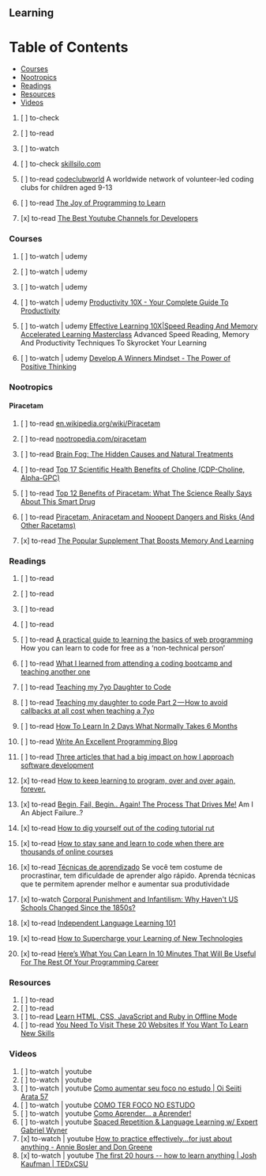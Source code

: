 ## Learning

# Table of Contents
<!-- MarkdownTOC depth=4 -->
  - [Courses](#courses)
  - [Nootropics](#nootropics)
  - [Readings](#readings)
  - [Resources](#resources)
  - [Videos](#videos)
<!-- /MarkdownTOC -->

  1. [ ] to-check []()
  1. [ ] to-read []()
  1. [ ] to-watch []()

  1. [ ] to-check [skillsilo.com](https://www.skillsilo.com/)

  1. [ ] to-read [codeclubworld](https://www.codeclubworld.org/) A worldwide network of volunteer-led coding clubs for children aged 9-13

  1. [ ] to-read [The Joy of Programming to Learn](https://dev.to/ericnormand/the-joy-of-programming-to-learn/)
  1. [x] to-read [The Best Youtube Channels for Developers](https://hackernoon.com/the-best-youtube-channels-for-developers-4a08677f1ac1)

### Courses

  1. [ ] to-watch | udemy []()
  1. [ ] to-watch | udemy []()
  1. [ ] to-watch | udemy []()

  1. [ ] to-watch | udemy [Productivity 10X - Your Complete Guide To Productivity](https://www.udemy.com/productivity-10x-productivity/learn/v4/overview)
  1. [ ] to-watch | udemy [Effective Learning 10X|Speed Reading And Memory Accelerated Learning Masterclass](https://www.udemy.com/learn-speed-reading-memory-techniques/learn/v4/overview) Advanced Speed Reading, Memory And Productivity Techniques To Skyrocket Your Learning
  1. [ ] to-watch | udemy [Develop A Winners Mindset - The Power of Positive Thinking](https://www.udemy.com/powerofpositivethinking/learn/v4/overview)

### Nootropics

#### Piracetam

  1. [ ] to-read [en.wikipedia.org/wiki/Piracetam](https://en.wikipedia.org/wiki/Piracetam)
  1. [ ] to-read [nootropedia.com/piracetam](https://www.nootropedia.com/piracetam/)
  1. [ ] to-read [Brain Fog: The Hidden Causes and Natural Treatments](https://selfhacked.com/blog/the-cause-of-brain-fog/)
  1. [ ] to-read [Top 17 Scientific Health Benefits of Choline (CDP-Choline, Alpha-GPC)](https://selfhacked.com/blog/top-18-scientific-health-benefits-choline-cdp-choline-alpha-gpc/)
  1. [ ] to-read [Top 12 Benefits of Piracetam: What The Science Really Says About This Smart Drug](https://selfhacked.com/blog/top-12-benefits-piracetam/)
  1. [ ] to-read [Piracetam, Aniracetam and Noopept Dangers and Risks (And Other Racetams)](https://selfhacked.com/blog/why-i-dont-supplement-with-piracetam/)

  1. [x] to-read [The Popular Supplement That Boosts Memory And Learning](http://www.spring.org.uk/2017/05/supplement-increases-blood-flow-in-memory-and-learning-areas.php)

### Readings

  1. [ ] to-read []()
  1. [ ] to-read []()
  1. [ ] to-read []()
  1. [ ] to-read []()
  1. [ ] to-read [A practical guide to learning the basics of web programming](https://medium.com/@sebastienphl/a-practical-guide-to-learning-the-basics-of-web-programming-79961f3f3baa) How you can learn to code for free as a ‘non-technical person’
  1. [ ] to-read [What I learned from attending a coding bootcamp and teaching another one](https://codeburst.io/what-i-learned-from-attending-a-coding-bootcamp-and-teaching-another-one-65addec715fd)

  1. [ ] to-read [Teaching my 7yo Daughter to Code](https://medium.com/@cminion/teaching-my-7yo-daughter-to-code-981856347c14)
  1. [ ] to-read [Teaching my daughter to code Part 2 — How to avoid callbacks at all cost when teaching a 7yo](https://medium.com/@cminion/teaching-my-daughter-to-code-part-2-how-to-avoid-callbacks-at-all-cost-when-teaching-a-7yo-29cc999e0383)

  1. [ ] to-read [How To Learn In 2 Days What Normally Takes 6 Months](https://journal.thriveglobal.com/how-to-learn-in-2-days-what-normally-takes-6-months-af9a1556f66e)
  1. [ ] to-read [Write An Excellent Programming Blog](https://emptysqua.re/blog/write-an-excellent-programming-blog/)
  1. [ ] to-read [Three articles that had a big impact on how I approach software development](https://dev.to/ben/three-articles-that-had-a-big-impact-on-how-i-approach-software-development)
  1. [x] to-read [How to keep learning to program, over and over again, forever.](https://dev.to/ben/how-to-keep-learning-to-program-over-and-over-again-forever)
  1. [x] to-read [Begin, Fail, Begin.. Again! The Process That Drives Me!](https://medium.com/career-change-coder/begin-fail-begin-again-the-process-that-drives-me-5ffb44361f39) Am I An Abject Failure..?
  1. [x] to-read [How to dig yourself out of the coding tutorial rut](https://medium.freecodecamp.org/how-to-dig-yourself-out-of-the-coding-tutorial-rut-7d3b2232f234)
  1. [x] to-read [How to stay sane and learn to code when there are thousands of online courses](https://medium.freecodecamp.org/how-to-stay-sane-and-learn-to-code-when-there-are-thousands-of-online-courses-e28183bce636)
  1. [x] to-read [Técnicas de aprendizado](https://willianjusten.com.br/tecnicas-de-aprendizado/) Se você tem costume de procrastinar, tem dificuldade de aprender algo rápido. Aprenda técnicas que te permitem aprender melhor e aumentar sua produtividade
  1. [x] to-watch [Corporal Punishment and Infantilism: Why Haven't US Schools Changed Since the 1850s?](http://bigthink.com/videos/nikhil-goyal-on-the-educational-system-and-media)
  1. [x] to-read [Independent Language Learning 101](http://actualfluency.com/independent-language-learning-101/)
  1. [x] to-read [How to Supercharge your Learning of New Technologies](https://hackernoon.com/how-to-supercharge-your-learning-of-new-technologies-131924503d9e)
  1. [x] to-read [Here’s What You Can Learn In 10 Minutes That Will Be Useful For The Rest Of Your Programming Career](https://dev.to/kenmazaika/heres-what-you-can-learn-in-10-minutes-that-will-be-useful-for-the-rest-of-your-programming-career)

### Resources

  1. [ ] to-read []()
  1. [ ] to-read []()
  1. [ ] to-read [Learn HTML, CSS, JavaScript and Ruby in Offline Mode](https://medium.com/level-up-web/learn-html-css-javascript-and-ruby-in-offline-mode-4cc4e0fe78)
  1. [ ] to-read [You Need To Visit These 20 Websites If You Want To Learn New Skills](http://www.lifehack.org/352144/you-need-visit-these-20-websites-you-want-learn-new-skills)

### Videos

  1. [ ] to-watch | youtube []()
  1. [ ] to-watch | youtube []()
  1. [ ] to-watch | youtube [Como aumentar seu foco no estudo | Oi Seiiti Arata 57](https://www.youtube.com/watch?v=Bl3FbdhGk6Y)
  1. [ ] to-watch | youtube [COMO TER FOCO NO ESTUDO](https://www.youtube.com/watch?v=G7BdOnXfO5s)
  1. [ ] to-watch | youtube [Como Aprender... a Aprender!](https://www.youtube.com/watch?v=PHnBUw1bUCU)
  1. [ ] to-watch | youtube [Spaced Repetition & Language Learning w/ Expert Gabriel Wyner](https://www.youtube.com/watch?v=7oMfQWlXDGM)
  1. [x] to-watch | youtube [How to practice effectively...for just about anything - Annie Bosler and Don Greene](https://www.youtube.com/watch?v=f2O6mQkFiiw)
  1. [x] to-watch | youtube [The first 20 hours -- how to learn anything | Josh Kaufman | TEDxCSU](https://www.youtube.com/watch?v=5MgBikgcWnY)
